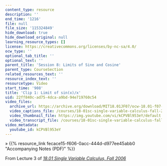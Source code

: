 ```yaml
---
content_type: resource
description: ''
end_time: '1216'
file: null
file_size: '115324849'
hide_download: true
hide_download_original: null
learning_resource_types: []
license: https://creativecommons.org/licenses/by-nc-sa/4.0/
ocw_type: ''
optional_tab_title: ''
optional_text: ''
parent_title: 'Session 8: Limits of Sine and Cosine'
parent_type: CourseSection
related_resources_text: ''
resource_index_text: ''
resourcetype: Video
start_time: '908'
title: 'Clip 1: Limit of sin(x)/x'
uid: 22ff840c-ad75-4dca-a9bd-94e719760c54
video_files:
  archive_url: https://archive.org/download/MIT18.01JF07/ocw-18.01-f07-lec03_300k.mp4
  video_captions_file: /courses/18-01sc-single-variable-calculus-fall-2010/2425885ceb36521481d0ecfec4b1c814_kCPVBl953eY.vtt
  video_thumbnail_file: https://img.youtube.com/vi/kCPVBl953eY/default.jpg
  video_transcript_file: /courses/18-01sc-single-variable-calculus-fall-2010/76e08e2a80c7dcd0814a70abef48304b_kCPVBl953eY.pdf
video_metadata:
  youtube_id: kCPVBl953eY
---
```


» {{% resource_link fecace15-f606-0acc-444d-d977ee45abb0 "Accompanying Notes (PDF)" %}}

From Lecture 3 of [_18.01 Single Variable Calculus, Fall 2006_](/courses/18-01-single-variable-calculus-fall-2006/video_galleries/video-lectures)

